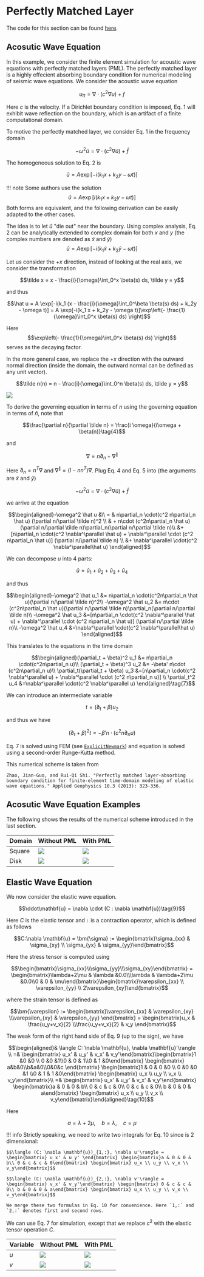 # Perfectly Matched Layer

The code for this section can be found [here](https://github.com/kailaix/AdFem.jl/tree/master/docs/src/codes/PML).

## Acosutic Wave Equation

In this example, we consider the finite element simulation for acoustic wave equations with perfectly matched layers (PML). The perfectly matched layer is a highly effecient absorbing boundary condition for numerical modeling of seismic wave equations. We consider the acoustic wave equation 

$$u_{tt} = \nabla \cdot( c^2 \nabla u) + f \tag{1}$$

Here $c$ is the velocity. If a Dirichlet boundary condition is imposed, Eq. 1 will exhibit wave reflection on the boundary, which is an artifact of a finite computational domain. 

To motive the perfectly matched layer, we consider Eq. 1 in the frequency domain 

$$-\omega^2 \hat u = \nabla \cdot( c^2 \nabla \hat u) + \hat f \tag{2}$$

The homogeneous solution to Eq. 2 is 

$$\hat u = A \exp[-i(k_1x + k_2y - \omega t)]\tag{3}$$

!!! note 
    Some authors use the solution 
    $$\hat u = A \exp[i(k_1x + k_2y - \omega t)]$$
    Both forms are equivalent, and the following derivation can be easily adapted to the other cases. 

The idea is to let $\hat u$ "die out" near the boundary. Using complex 
analysis, Eq. 2 can be analytically extended to complex domain for both $x$ and $y$ (the complex numbers are denoted as $\tilde x$ and $\tilde y$)
$$\hat u = A \exp[-i(k_1\tilde x + k_2\tilde y - \omega t)]\tag{3}$$

Let us consider the $+x$ direction, instead of looking at the real axis, we consider the transformation 

$$\tilde x = x - \frac{i}{\omega}\int_0^x \beta(s) ds, \tilde y = y$$

and thus 

$$\hat u = A \exp[-i(k_1 (x - \frac{i}{\omega}\int_0^\beta \beta(s) ds) + k_2y - \omega t)] =  A \exp[-i(k_1 x + k_2y - \omega t)]\exp\left(- \frac{1}{\omega}\int_0^x \beta(s) ds) \right)$$

Here 
$$\exp\left(- \frac{1}{\omega}\int_0^x \beta(s) ds) \right)$$
serves as the decaying factor. 

In the more general case, we replace the $+x$ direction with the outward normal direction (inside the domain, the outward normal can be defined as any unit vector). 

$$\tilde n(n) = n - \frac{i}{\omega}\int_0^n \beta(s) ds, \tilde y = y$$

![](https://raw.githubusercontent.com/ADCMEMarket/ADCMEImages/master/AdFem/pmldomain.png)

To derive the governing equation in terms of $n$ using the governing equation in terms of $\tilde n$, note that 

$$\frac{\partial n}{\partial \tilde n} = \frac{i \omega}{i\omega + \beta(n)}\tag{4}$$

and 

$$\nabla = n\partial_n + \nabla^\parallel\tag{5}$$

Here $\partial_n = n^T\nabla$ and $\nabla^\parallel = (I - nn^T)\nabla$. Plug Eq. 4 and Eq. 5 into (the arguments are $\tilde x$ and $\tilde y$)

$$-\omega^2 \hat u = \nabla \cdot( c^2 \nabla \hat u) + \hat f \tag{6}$$

we arrive at the equation


$$\begin{aligned}-\omega^2 \hat u  &\\
= & n\partial_n \cdot(c^2 n\partial_n \hat u) (\partial n/\partial \tilde n)^2 \\ 
& + n\cdot (c^2n\partial_n \hat u)(\partial n/\partial \tilde n)\partial_n(\partial n/\partial \tilde n)\\ &+[n\partial_n \cdot(c^2 \nabla^\parallel \hat u) + \nabla^\parallel \cdot (c^2 n\partial_n \hat u)] (\partial n/\partial \tilde n) \\ &+ \nabla^\parallel \cdot(c^2 \nabla^\parallel\hat  u) \end{aligned}$$

We can decompose $u$ into 4 parts:

$$\hat u = \hat u_1 + \hat u_2 + \hat u_3 + \hat u_4$$

and thus 

$$\begin{aligned}-\omega^2 \hat u_1 &= n\partial_n \cdot(c^2n\partial_n \hat u)(\partial n/\partial \tilde n)^2\\ 
-\omega^2 \hat u_2 &= n\cdot (c^2n\partial_n \hat u)(\partial n/\partial \tilde n)\partial_n(\partial n/\partial \tilde n)\\ 
-\omega^2 \hat u_3 &=[n\partial_n \cdot(c^2 \nabla^\parallel \hat u) + \nabla^\parallel \cdot (c^2 n\partial_n \hat u)] (\partial n/\partial \tilde n)\\ 
-\omega^2 \hat u_4 &=\nabla^\parallel \cdot(c^2 \nabla^\parallel\hat  u)
\end{aligned}$$

This translates to the equations in the time domain


$$\begin{aligned}(\partial_t + \beta)^2 u_1 &= n\partial_n \cdot(c^2n\partial_n u)\\ 
(\partial_t + \beta)^3 u_2 &= -\beta'  n\cdot (c^2n\partial_n  u)\\ 
\partial_t(\partial_t + \beta) u_3 &=[n\partial_n \cdot(c^2 \nabla^\parallel  u) + \nabla^\parallel \cdot (c^2 n\partial_n  u)] \\ 
\partial_t^2  u_4 &=\nabla^\parallel \cdot(c^2 \nabla^\parallel  u)
\end{aligned}\tag{7}$$

We can introduce an intermediate variable

$$t = (\partial_t + \beta)u_2\tag{8}$$

and thus we have 

$$(\partial_t + \beta)^2 t = -\beta' n\cdot (c^2n\partial_n  u)$$

Eq. 7 is solved using FEM (see [`ExplicitNewmark`](https://kailaix.github.io/ADCME.jl/dev/api/#ADCME.ExplicitNewmark)) and equation is solved using a second-order Runge-Kutta method.

This numerical scheme is taken from 

```
Zhao, Jian-Guo, and Rui-Qi Shi. "Perfectly matched layer-absorbing boundary condition for finite-element time-domain modeling of elastic wave equations." Applied Geophysics 10.3 (2013): 323-336.
```

## Acosutic Wave Equation Examples

The following shows the results of the numerical scheme introduced in the last section.

|Domain|Without PML|With PML|
|---|---|---|
|Square|![](https://raw.githubusercontent.com/ADCMEMarket/ADCMEImages/master/AdFem/forward.gif)|![](https://raw.githubusercontent.com/ADCMEMarket/ADCMEImages/master/AdFem/forward_pml.gif)|
|Disk|![](https://raw.githubusercontent.com/ADCMEMarket/ADCMEImages/master/AdFem/disk_forward.gif)|![](https://raw.githubusercontent.com/ADCMEMarket/ADCMEImages/master/AdFem/disk_forward_pml.gif)|

## Elastic Wave Equation 

We now consider the elastic wave equation. 


$$\ddot\mathbf{u} = \nabla \cdot (C : \nabla \mathbf{u})\tag{9}$$

Here $C$ is the elastic tensor and `:` is a contraction operator, which is defined as follows

$$C:\nabla \mathbf{u} = \bm{\sigma} := \begin{bmatrix}\sigma_{xx} & \sigma_{xy} \\ \sigma_{yx} & \sigma_{yy}\end{bmatrix}$$

Here the stress tensor is computed using 

$$\begin{bmatrix}\sigma_{xx}\\\sigma_{yy}\\\sigma_{xy}\end{bmatrix} = \begin{bmatrix}\lambda+2\mu & \lambda &0.0\\\lambda & \lambda+2\mu &0.0\\0 & 0 & \mu\end{bmatrix}\begin{bmatrix}\varepsilon_{xx} \\ \varepsilon_{yy} \\ 2\varepsilon_{xy}\end{bmatrix}$$

where the strain tensor is defined as 

$$\bm{\varepsilon} := \begin{bmatrix}\varepsilon_{xx} & \varepsilon_{xy} \\\varepsilon_{xy} & \varepsilon_{yy} \end{bmatrix} = \begin{bmatrix}u_x & \frac{u_y+v_x}{2} \\\frac{u_y+v_x}{2} & v_y \end{bmatrix}$$

The weak form of the right hand side of Eq. 9 (up to the sign), we have

$$\begin{aligned}& \langle C: \nabla \mathbf{u}, \nabla \mathbf{u}'\rangle \\ 
=& \begin{bmatrix} u_x' & u_y' & v_x' & v_y'\end{bmatrix}\begin{bmatrix}1 &0 &0 \\ 0 &0 &1\\0 & 0 & 1\\0 & 1 &0\end{bmatrix} \begin{bmatrix} a&b&0\\b&a&0\\0&0&c \end{bmatrix} \begin{bmatrix}1 & 0 & 0 &0 \\ 0 &0 &0 &1 \\0 & 1 & 1 &0\end{bmatrix} \begin{bmatrix} u_x \\ u_y \\ v_x \\ v_y\end{bmatrix}\\
=&  \begin{bmatrix} u_x' & u_y' & v_x' & v_y'\end{bmatrix} \begin{bmatrix}a & 0 & 0 & b\\ 0 & c & c & 0\\ 0 & c & c & 0\\ b & 0 & 0 & a\end{bmatrix} \begin{bmatrix} u_x \\ u_y \\ v_x \\ v_y\end{bmatrix}\end{aligned}\tag{10}$$

Here 

$$a = \lambda + 2\mu, \quad b = \lambda, \quad c = \mu$$

!!! info 
    Strictly speaking, we need to write two integrals for Eq. 10 since is 2 dimensional: 
    
    $$\langle (C: \nabla \mathbf{u})_{1,:}, \nabla u'\rangle = \begin{bmatrix} u_x' & u_y' \end{bmatrix} \begin{bmatrix}a & 0 & 0 & b\\ 0 & c & c & 0\end{bmatrix} \begin{bmatrix} u_x \\ u_y \\ v_x \\ v_y\end{bmatrix}$$

    $$\langle (C: \nabla \mathbf{u})_{2,:}, \nabla v'\rangle = \begin{bmatrix} v_x' & v_y'\end{bmatrix} \begin{bmatrix} 0 & c & c & 0\\ b & 0 & 0 & a\end{bmatrix} \begin{bmatrix} u_x \\ u_y \\ v_x \\ v_y\end{bmatrix}$$

    We merge these two formulas in Eq. 10 for convenience. Here `1,:` and `2,:` denotes first and second rows. 

We can use Eq. 7 for simulation, except that we replace $c^2$ with the elastic tensor operation $C$. 


|Variable|Without PML|With PML|
|---|---|---|
|$u$|![](https://raw.githubusercontent.com/ADCMEMarket/ADCMEImages/master/AdFem/square_elastic_u.gif)|![](https://raw.githubusercontent.com/ADCMEMarket/ADCMEImages/master/AdFem/square_pml_elastic_u.gif)|
|$v$|![](https://raw.githubusercontent.com/ADCMEMarket/ADCMEImages/master/AdFem/square_elastic_v.gif)|![](https://raw.githubusercontent.com/ADCMEMarket/ADCMEImages/master/AdFem/square_pml_elastic_v.gif)|
